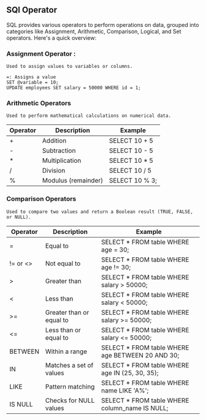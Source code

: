 ## SQl Operator
<p>
SQL provides various operators to perform operations on data, grouped into categories like Assignment, Arithmetic, Comparison, Logical, and Set operators. Here's a quick overview:
</p>

### Assignment Operator :
    Used to assign values to variables or columns.

    =: Assigns a value
    SET @variable = 10;
    UPDATE employees SET salary = 50000 WHERE id = 1;

### Arithmetic Operators
    Used to perform mathematical calculations on numerical data.    

| Operator	| Description   |	Example |
| ------------- | ------------- | ------------- |
|+|	Addition|	SELECT 10 + 5|;
|-|	Subtraction|	SELECT 10 - 5|;
|*|	Multiplication|	SELECT 10 * 5|;
|/|	Division|	SELECT 10 / 5|;
|%|	Modulus (remainder)	|SELECT 10 % 3;|

### Comparison Operators
    Used to compare two values and return a Boolean result (TRUE, FALSE, or NULL).

|Operator |	Description|	Example|
| ------------- | ------------- | ------------- |
|=|	Equal to|	SELECT * FROM table WHERE age = 30;|
|!= or <>|	Not equal to	|SELECT * FROM table WHERE age != 30;|
|>	|Greater than	|SELECT * FROM table WHERE salary > 50000;|
|<	|Less than	|SELECT * FROM table WHERE salary < 50000;|
|>=	|Greater than or equal to	|SELECT * FROM table WHERE salary >= 50000;|
|<=	|Less than or equal to	|SELECT * FROM table WHERE salary <= 50000;|
|BETWEEN	|Within a range	|SELECT * FROM table WHERE age BETWEEN 20 AND 30;|
|IN	|Matches a set of values	|SELECT * FROM table WHERE age IN (25, 30, 35);|
|LIKE	|Pattern matching	|SELECT * FROM table WHERE name LIKE 'A%';|
|IS NULL	|Checks for NULL values	|SELECT * FROM table WHERE column_name IS NULL;|